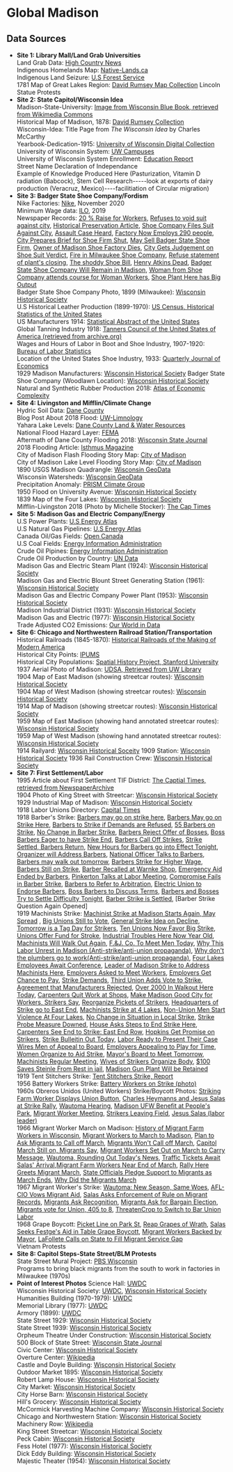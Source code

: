 # Global Madison
 
## Data Sources
- **Site 1: Library Mall/Land Grab Universities**  
    Land Grab Data: [High Country News](https://github.com/HCN-Digital-Projects/landgrabu-data)  
    Indigenous Homelands Map: [Native-Lands.ca](https://native-land.ca/)  
    Indigenous Land Seizure: [U.S Forest Service](https://data.fs.usda.gov/geodata/edw/edw_resources/meta/S_USA.TRIBALCEDEDLANDS.xml)  
    1781 Map of Great Lakes Region: [David Rumsey Map Collection](https://www.davidrumsey.com/luna/servlet/detail/RUMSEY~8~1~913~50005:Plan-of-Captain-Carvers-Travels-in-?sort=Pub_List_No_InitialSort%2CPub_Date%2CPub_List_No%2CSeries_No&qvq=q:%3DWisconsin%20AND%20date%3D1700...1850%20;sort:Pub_List_No_InitialSort%2CPub_Date%2CPub_List_No%2CSeries_No;lc:RUMSEY~8~1&mi=2&trs=522)
    Lincoln Statue Protests  
- **Site 2: State Capitol/Wisconsin Idea**  
    Madison-State-University: [Image from Wisconsin Blue Book, retrieved from Wikimedia Commons](https://en.wikipedia.org/wiki/Wisconsin_Idea#/media/File:Madison_State_University.jpeg)  
    Historical Map of Madison, 1878: [David Rumsey Collection](https://www.davidrumsey.com/luna/servlet/detail/RUMSEY~8~1~4101~480015:Map-of-Madison,-Wisconsin-?sort=Pub_List_No_InitialSort%2CPub_Date%2CPub_List_No%2CSeries_No)  
    Wisconsin-Idea: Title Page from *The Wisconsin Idea* by Charles McCarthy  
    Yearbook-Dedication-1915: [University of Wisconsin Digital Collection](https://search.library.wisc.edu/digital/A2DFSHS5W7UVOL9C/pages/A5UBVVZC72JCWK8H)  
    University of Wisconsin System: [UW Campuses](https://www.wisconsin.edu/campuses/)  
    University of Wisconsin System Enrollment: [Education Report](https://www.wisconsin.edu/education-reports-statistics/enrollments/)  
    Street Name Declaration of Independance  
    Example of Knowledge Produced Here (Pasturization, Vitamin D radiation (Babcock), Stem Cell Research-----look at exports of dairy production (Veracruz, Mexico)----facilitiation of Circular migration)          
- **Site 3: Badger State Shoe Company/Fordism**  
    Nike Factories: [Nike](http://manufacturingmap.nikeinc.com/#), November 2020  
    Minimum Wage data: [ILO](https://ilostat.ilo.org/resources/concepts-and-definitions/description-earnings-and-labour-cost/), 2019  
    Newspaper Records: [20 % Raise for Workers](https://access.newspaperarchive.com/us/wisconsin/madison/madison-wisconsin-state-journal/1919/06-12/), [Refuses to void suit against city](https://access.newspaperarchive.com/us/wisconsin/madison/madison-wisconsin-state-journal/1930/01-16/page-5/), [Historical Preservation Article](https://access.newspaperarchive.com/us/wisconsin/madison/madison-wisconsin-state-journal/1990/05-14/page-17/), [Shoe Company Files Suit Against City](https://access.newspaperarchive.com/us/wisconsin/madison/madison-wisconsin-state-journal/1929/11-07/page-29/), [Assault Case Heard](https://access.newspaperarchive.com/us/wisconsin/madison/madison-wisconsin-state-journal/1907/08-24/page-6/), [Factory Now Employs 290 people](https://access.newspaperarchive.com/us/wisconsin/madison/madison-wisconsin-state-journal/1923/12-31/page-54/), [City Prepares Brief for Shoe Firm Shut](https://access.newspaperarchive.com/us/wisconsin/madison/madison-wisconsin-state-journal/1931/01-10/page-4/), [May Sell Badger State Shoe Firm](https://access.newspaperarchive.com/us/wisconsin/madison/madison-wisconsin-state-journal/1929/05-28/), [Owner of Madison Shoe Factory Dies](https://access.newspaperarchive.com/us/wisconsin/madison/madison-wisconsin-state-journal/1927/10-24/), [City Gets Judgement on Shoe Suit Verdict](https://access.newspaperarchive.com/us/wisconsin/madison/madison-wisconsin-state-journal/1931/01-31/page-4/), [Fire in Milwaukee Shoe Company](https://access.newspaperarchive.com/us/wisconsin/milwaukee/milwaukee-weekly-wisconsin/1898/01-22/page-4/), [Refuse statement of plant's closing](https://access.newspaperarchive.com/us/wisconsin/madison/madison-wisconsin-state-journal/1929/05-12/page-20/), [The shoddy Shoe Bill](https://newscomwc.newspapers.com/image/520393988/?terms=%22badger%20state%20shoe%20company%22&pqsid=UupIm5pPJX0JSYFTx3YOyQ%3A39000%3A1774567544&match=1), [Henry Atkins Dead](https://newscomwc.newspapers.com/image/517928745/?terms=%22badger%20state%20shoe%20company%22&pqsid=UupIm5pPJX0JSYFTx3YOyQ%3A330000%3A626251297&match=1), [Badger State Shoe Company Will Remain in Madison](https://access.newspaperarchive.com/us/wisconsin/eau-claire/eau-claire-leader/1909/10-06/page-3/), [Woman from Shoe Company attends course for Woman Workers](https://access.newspaperarchive.com/us/wisconsin/madison/madison-wisconsin-state-journal/1925/04-26/page-16/), [Shoe Plant Here has Big Output](https://newscomwc.newspapers.com/image/404941568/?terms=badger%20state%20shoe%20company&pqsid=TpBEUgOojCSo8QyUUEOxyQ%3A430000%3A311698270&match=1)  
    Badger State Shoe Company Photo, 1899 (Milwaukee): [Wisconsin Historical Society](https://www.wisconsinhistory.org/Records/Image/IM97306)   
    U.S Historical Leather Production (1899-1970): [US Census, Historical Statistics of the United States](https://www.census.gov/library/publications/1975/compendia/hist_stats_colonial-1970.html)   
    US Manufacturers 1914: [Statistical Abstract of the United States](https://www.census.gov/library/publications/1921/compendia/statab/43ed.html)  
    Global Tanning Industry 1918: [Tanners Council of the United States of America (retrieved from archive.org)](https://archive.org/details/cu31924013811413/mode/2up)  
    Wages and Hours of Labor in Boot and Shoe Industry, 1907-1920: [Bureau of Labor Statistics](https://fraser.stlouisfed.org/title/wages-hours-labor-boot-shoe-hosiery-underwear-industries-3916/wages-hours-labor-boot-shoe-industry-1907-1920-476881)  
    Location of the United States Shoe Industry, 1933: [Quarterly Journal of Economics](https://www.jstor.org/stable/1883688)  
    1929 Madison Manufacturers: [Wisconsin Historical Society](https://www.wisconsinhistory.org/Records/Image/IM35718) 
    Badger State Shoe Company (Woodlawn Location): [Wisconsin Historical Society](https://www.wisconsinhistory.org/Records/Property/HI101634)
    Natural and Synthetic Rubber Production 2018: [Atlas of Economic Complexity](https://atlas.cid.harvard.edu/)
- **Site 4: Livingston and Mifflin/Climate Change**  
    Hydric Soil Data: [Dane County](https://dcimapapps.countyofdane.com/arcgissrv/rest/services/HydricSoils_cache/MapServer/0)  
    Blog Post About 2018 Flood: [UW-Limnology](https://blog.limnology.wisc.edu/2018/08/29/how-a-30-year-rain-event-became-a-100-year-flood/)  
    Yahara Lake Levels: [Dane County Land & Water Resources](https://lwrd.countyofdane.com/chartlakelevels/Tabular)  
    National Flood Hazard Layer: [FEMA](https://www.floodmaps.fema.gov/NFHL/status.shtml)  
    Aftermath of Dane County Flooding 2018: [Wisconsin State Journal](https://madison.com/wsj/weather/photos-see-the-aftermath-of-severe-flooding-in-dane-county/collection_64f03fe1-62f8-5673-9705-7c3b7cb0bd09.html#1)  
    2018 Flooding Article: [Isthmus Magazine](https://isthmus.com/news/cover-story/swamped/)  
    City of Madison Flash Flooding Story Map: [City of Madison](https://cityofmadison.maps.arcgis.com/apps/Cascade/index.html?appid=410417d0691a4166977b9fa6223536e9)  
    City of Madison Lake Level Flooding Story Map: [City of Madison](https://storymaps.arcgis.com/stories/b0be9f1c87674acaa6951fd9271ad606)  
    1890 USGS Madison Quadrangle: [Wisconsin GeoData](https://geodata.wisc.edu/)  
    Wisconsin Watersheds: [Wisconsin GeoData](https://geodata.wisc.edu/catalog/BF659CA4-EA59-4C40-9ED2-A8A858A727F4)  
    Precipitation Anomaly: [PRISM Climate Group](https://prism.oregonstate.edu/recent/)  
    1950 Flood on University Avenue: [Wisconsin Historical Society](https://www.wisconsinhistory.org/Records/Image/IM64350)  
    1839 Map of the Four Lakes: [Wisconsin Historical Society](https://content.wisconsinhistory.org/digital/collection/maps/id/78)  
    Mifflin-Livingston 2018 (Photo by Michelle Stocker): [The Cap Times](https://madison.com/ct/news/local/govt-and-politics/madison-officials-encourage-households-in-flood-risk-area-to-prepare/article_75ba9426-961a-5e8e-8f27-d77fa657d3d5.html)
- **Site 5: Madison Gas and Electric Company/Energy**  
    U.S Power Plants: [U.S Energy Atlas](https://atlas.eia.gov/search)  
    U.S Natural Gas Pipelines: [U.S Energy Atlas](https://atlas.eia.gov/datasets/natural-gas-interstate-and-intrastate-pipelines/explore?location=35.184008%2C-94.389308%2C4.58)  
    Canada Oil/Gas Fields: [Open Canada](https://open.canada.ca/data/en/dataset/000183ed-8864-42f0-ae43-c4313a860720)  
    U.S Coal Fields: [Energy Information Administration](https://www.eia.gov/maps/layer_info-m.php)  
    Crude Oil Pipines: [Energy Information Administration](https://www.eia.gov/maps/layer_info-m.php)  
    Crude Oil Production by Country: [UN Data](http://data.un.org/Data.aspx?d=EDATA&f=cmID%3aCR)  
    Madison Gas and Electric Steam Plant (1924): [Wisconsin Historical Society](https://www.wisconsinhistory.org/Records/Image/IM31268)  
    Madison Gas and Electric Blount Street Generating Station (1961): [Wisconsin Historical Society](https://www.wisconsinhistory.org/Records/Image/IM33873)  
    Madison Gas and Electric Company Power Plant (1953): [Wisconsin Historical Society](https://www.wisconsinhistory.org/Records/Image/IM28643)  
    Madison Industrial District (1931): [Wisconsin Historical Society](https://www.wisconsinhistory.org/Records/Image/IM18191)  
    Madison Gas and Electric (1977): [Wisconsin Historical Society](https://www.wisconsinhistory.org/Records/Image/IM132233)  
    Trade Adjusted CO2 Emissions: [Our World in Data](https://ourworldindata.org/consumption-based-co2)  
- **Site 6: Chicago and Northwestern Railroad Station/Transportation**  
    Historical Railroads (1845-1870): [Historical Railroads of the Making of Modern America](https://railroads.unl.edu/resources/)  
    Historical City Points: [IPUMS](ipums.org)  
    Historical City Populations: [Spatial History Project, Stanford University](https://github.com/cestastanford/historical-us-city-populations)  
    1937 Aerial Photo of Madison: [UDSA, Retrieved from UW Library](https://search.library.wisc.edu/digital/A3FIT5K24P56VL8L)  
    1904 Map of East Madison (showing streetcar routes): [Wisconsin Historical Society](https://content.wisconsinhistory.org/digital/collection/maps/id/8671)  
    1904 Map of West Madison (showing streetcar routes): [Wisconsin Historical Society](https://content.wisconsinhistory.org/digital/collection/maps/id/8672)  
    1914 Map of Madison (showing streetcar routes): [Wisconsin Historical Society](https://content.wisconsinhistory.org/digital/collection/maps/id/13271)  
    1959 Map of East Madison (showing hand annotated streetcar routes): [Wisconsin Historical Society](https://content.wisconsinhistory.org/digital/collection/maps/id/2595)  
    1959 Map of West Madison (showing hand annotated streetcar routes): [Wisconsin Historical Society](https://content.wisconsinhistory.org/digital/collection/maps/id/2596)  
    1914 Railyard: [Wisconsin Historical Soceity](https://www.wisconsinhistory.org/Records/Image/IM35792)
    1909 Station: [Wisconsin Historical Society](https://www.wisconsinhistory.org/Records/Image/IM2258)
    1936 Rail Construction Crew: [Wisconsin Historical Society](https://www.wisconsinhistory.org/Records/Image/IM3684)
- **Site 7: First Settlement/Labor**  
    1995 Article about First Settlement TIF District: [The Captial Times, retrieved from NewspaperArchive](https://access.newspaperarchive.com/us/wisconsin/madison/madison-capital-times/1995/09-16/page-4/)  
    1904 Photo of King Street with Streetcar: [Wisconsin Historical Society](https://www.wisconsinhistory.org/Records/Image/IM28395)  
    1929 Industrial Map of Madison: [Wisconsin Historical Society](https://content.wisconsinhistory.org/digital/collection/maps/id/8199)  
    1918 Labor Unions Directory: [Capital Times](https://newscomwc.newspapers.com/image/520367496/?terms=Barber%27s%20union%20strike&match=1)  
    1918 Barber's Strike: [Barbers may go on strike here](https://newscomwc.newspapers.com/image/403866839/?terms=Barber%27s%20union%20strike&match=1), [Barbers May go on Strike Here](https://newscomwc.newspapers.com/image/520358928/?terms=Barber%27s%20union%20strike&match=1), [Barbers to Strike if Demands are Refused](https://newscomwc.newspapers.com/image/403867009/?terms=Barber%27s%20union%20strike&match=1), [55 Barbers on Strike](https://newscomwc.newspapers.com/image/44335007/?terms=Barber%27s%20union%20strike&pqsid=eIDFFoZ-CvST9aqdbQJMTg%3A18000%3A1445615426&match=1), [No Change in Barber Strike](https://newscomwc.newspapers.com/image/520359061/?terms=Barber%27s%20union%20strike&pqsid=eIDFFoZ-CvST9aqdbQJMTg%3A18000%3A1445615426&match=1), [Barbers Reject Offer of Bosses](https://newscomwc.newspapers.com/image/403867382/?terms=Barber%27s%20union%20strike&match=1), [Boss Barbers Eager to have Strike End](https://newscomwc.newspapers.com/image/520359171/?terms=Barber%27s%20union%20strike&pqsid=eIDFFoZ-CvST9aqdbQJMTg%3A18000%3A1445615426&match=1), [Barbers Call Off Strikes](https://newscomwc.newspapers.com/image/44335565/?terms=Barber%27s%20union%20strike&match=1), [Strike Settled, Barbers Return](https://newscomwc.newspapers.com/image/403867781/?terms=Barber%27s%20union%20strike&match=1), [New Hours for Barbers go into Effect Tonight](https://newscomwc.newspapers.com/image/403868194/?terms=Barber%27s%20union%20strike&match=1), [Organizer will Address Barbers](https://newscomwc.newspapers.com/image/520363459/?terms=Barber%27s%20union%20strike&pqsid=eIDFFoZ-CvST9aqdbQJMTg%3A18000%3A1445615426&match=1), [National Officer Talks to Barbers](https://newscomwc.newspapers.com/image/44337632/?terms=Barber%27s%20union%20strike&match=1), [Barbers may walk out tomorrow](https://newscomwc.newspapers.com/image/520387279/?terms=Barber%27s%20union%20strike&match=1), [Barbers Strike for Higher Wage](https://newscomwc.newspapers.com/image/404710139/?terms=Barber%27s%20union%20strike&match=1), [Barbers Still on Strike](https://newscomwc.newspapers.com/image/404710155/?terms=Barber%27s%20union%20strike&match=1), [Barber Recalled at Warnke Shop](https://newscomwc.newspapers.com/image/520388047/?terms=Barber%27s%20union%20strike&match=1), [Emergency Aid Ended by Barbers](https://newscomwc.newspapers.com/image/404710754/?terms=Barber%27s%20union%20strike&match=1), [Pinkerton Talks at Labor Meeting](https://newscomwc.newspapers.com/image/520388190/?terms=Barber%27s%20union%20strike&match=1), [Compromise Fails in Barber Strike](https://newscomwc.newspapers.com/image/404710887/?terms=Barber%27s%20union%20strike&match=1), [Barbers to Refer to Arbitration](https://newscomwc.newspapers.com/image/520388354/?terms=Barber%27s%20union%20strike&match=1), [Electric Union to Endorse Barbers](https://newscomwc.newspapers.com/image/520388462/?terms=Barber%27s%20union%20strike&match=1), [Boss Barbers to Discuss Terms](https://newscomwc.newspapers.com/image/520388719/?terms=Barber%27s%20union%20strike&match=1), [Barbers and Bosses Try to Settle Difficulty Tonight](https://newscomwc.newspapers.com/image/404670874/?terms=Barber%27s%20union%20strike&match=1), [Barber Strike is Settled](https://newscomwc.newspapers.com/image/520388941/?terms=Barber%27s%20union%20strike&match=1), [Barber Strike Question Again Opened]  
    1919 Machinists Strike: [Machinist Strike at Madison Starts Again, May Spread](https://access.newspaperarchive.com/us/wisconsin/la-crosse/la-crosse-tribune-and-leader-press/1919/06-06/page-6/)
    , [Big Unions Still to Vote](https://access.newspaperarchive.com/us/wisconsin/madison/madison-wisconsin-state-journal/1919/06-08/), [General Strike Idea on Decline](https://access.newspaperarchive.com/us/wisconsin/madison/madison-wisconsin-state-journal/1919/06-16/page-6/), [Tomorrow is a Tag Day for Strikers](https://newscomwc.newspapers.com/image/520397177/?terms=strike&match=1), [Ten Unions Now Favor Big Strike](https://newscomwc.newspapers.com/image/520396954/?terms=strike&match=1), [Unions Offer Fund for Stroke](https://access.newspaperarchive.com/us/wisconsin/madison/madison-wisconsin-state-journal/1919/06-10/page-8/), [Industrial Troubles Here Now Year Old](https://access.newspaperarchive.com/us/wisconsin/madison/madison-wisconsin-state-journal/1919/06-10/page-6/), [Machinists Will Walk Out Again](https://access.newspaperarchive.com/us/wisconsin/madison/madison-wisconsin-state-journal/1919/06-04/), [F.&J. Co. To Meet Men Today](https://access.newspaperarchive.com/us/wisconsin/madison/madison-wisconsin-state-journal/1919/03-31/), [Why This Labor Unrest in Madison (Anti-strike/anti-union propaganda)](https://access.newspaperarchive.com/us/wisconsin/madison/madison-wisconsin-state-journal/1919/07-03/page-9/), [Why don't the plumbers go to work(Anti-strike/anti-union propaganda)](https://access.newspaperarchive.com/us/wisconsin/madison/madison-capital-times/1919/07-09/page-4/), [Four Lakes Employees Await Conference](https://access.newspaperarchive.com/us/wisconsin/madison/madison-wisconsin-state-journal/1919/04-01/), [Leader of Madison Strike to Address Machinists Here](https://access.newspaperarchive.com/us/wisconsin/la-crosse/la-crosse-tribune-and-leader-press/1919/04-30/), [Employers Asked to Meet Workers](https://access.newspaperarchive.com/us/wisconsin/madison/madison-wisconsin-state-journal/1919/05-02/), [Employers Get Chance to Pay](https://newscomwc.newspapers.com/image/404699632/?terms=machinist%20strike&match=1), [Strike Demands](https://newscomwc.newspapers.com/image/520393549/?terms=machinist%20strike&match=1), [Third Union Adds Vote to Strike](https://newscomwc.newspapers.com/image/404699914/?terms=machinist%20strike&match=1), [Agreement that Manufacturers Rejected](https://newscomwc.newspapers.com/image/404670209/?terms=machinist%20strike&match=1), [Over 2000 In Walkout Here Today](https://newscomwc.newspapers.com/image/49307996/?terms=machinist%20strike&match=1), [Carpenters Quit Work at Shops](https://newscomwc.newspapers.com/image/404670673/?terms=machinist%20strike&match=1), [Make Madison Good City for Workers, Strikers Say](https://newscomwc.newspapers.com/image/404671052/?terms=machinist%20strike&match=1), [Reorganize Pickets of Strikers](https://newscomwc.newspapers.com/image/404670929/?terms=machinist%20strike&match=1), [Headquarters of Strike go to East End](https://newscomwc.newspapers.com/image/520394235/?terms=machinist%20strike&match=1), [Machinists Strike at 4 Lakes](https://newscomwc.newspapers.com/image/404672699/?terms=machinist%20strike&match=1), [Non-Union Men Start Violence At Four Lakes](https://newscomwc.newspapers.com/image/49308118/?terms=machinist%20strike&match=1), [No Change in Situation in Local Strike](https://newscomwc.newspapers.com/image/520394404/?terms=machinist%20strike&match=1), [Strike Probe Measure Downed](https://newscomwc.newspapers.com/image/404674868/?terms=machinist%20strike&match=1), [House Asks Steps to End Strike Here](https://newscomwc.newspapers.com/image/404675131/?terms=machinist%20strike&match=1), [Carpenters See End to Strike: East End Row](https://newscomwc.newspapers.com/image/520394576/?terms=machinist%20strike&match=1), [Hopkins Get Promise on Strikers](https://newscomwc.newspapers.com/image/49308186/?terms=machinist%20strike&match=1), [Strike Bulleitin Out Today](https://newscomwc.newspapers.com/image/404675650/?terms=machinist%20strike&match=1), [Labor Ready to Present Their Case](https://newscomwc.newspapers.com/image/520394741/?terms=machinist%20strike&match=1) [Wires Men of Appeal to Board](https://newscomwc.newspapers.com/image/520394881/?terms=machinist%20strike&match=1), [Employers Appealing to Play for Time](https://newscomwc.newspapers.com/image/49308235/?terms=machinist%20strike&match=1), [Women Organize to Aid Strike](https://newscomwc.newspapers.com/image/404678646/?terms=machinist%20strike&match=1), [Mayor's Board to Meet Tomorrow](https://newscomwc.newspapers.com/image/404678919/?terms=machinist%20strike&match=1), [Machinists Regular Meeting](https://newscomwc.newspapers.com/image/49308337/?terms=machinist%20strike&match=1), [Wives of Strikers Organize Body](https://newscomwc.newspapers.com/image/404680720/?terms=machinist%20strike&match=1), [$100 Saves Steinle From Rest in jail](https://newscomwc.newspapers.com/image/404680680/?terms=machinist%20strike&match=1), [Madison Gun Plant Will be Retained](https://newscomwc.newspapers.com/image/49308412/?terms=machinist%20strike&match=1)  
    1919 Tent Stitchers Strike: [Tent Stitchers Strike, Report](https://newscomwc.newspapers.com/image/404635146/?terms=tent%20stitchers%20strike&pqsid=eIDFFoZ-CvST9aqdbQJMTg%3A4404000%3A113592630&match=1)  
    1956 Battery Workers Strike: [Battery Workers on Strike (photo)](https://www.wisconsinhistory.org/Records/Image/IM9224)  
    1960s Obreros Unidos (United Workers) Strike/Boycott Photos: [Striking Farm Worker Displays Union Button](https://www.wisconsinhistory.org/Records/Image/IM86907), [Charles Heymanns and Jesus Salas at Strike Rally](https://www.wisconsinhistory.org/Records/Image/IM91865), [Wautoma Hearing](https://www.wisconsinhistory.org/Records/Image/IM91869), [Madison UFW Benefit at People's Park](https://www.wisconsinhistory.org/Records/Image/IM90052), [Migrant Worker Meeting](https://www.wisconsinhistory.org/Records/Image/IM91711), [Strikers Leaving Field](https://www.wisconsinhistory.org/Records/Image/IM91709), [Jesus Salas (labor leader)](https://www.wisconsinhistory.org/Records/Article/CS16499)  
    1966 Migrant Worker March on Madison: [History of Migrant Farm Workers in Wisconsin](https://urbanmilwaukee.com/2018/10/23/the-rise-of-migrant-farmworkers/), [Migrant Workers to March to Madison](https://newscomwc.newspapers.com/image/519676833/?terms=migrant%20farm%20workers%20march&pqsid=9ti8iWQrcPl-Mv8qHB-gYg%3A1754000%3A1898172731&match=1),  [Plan to Ask Migrants to Call off March](https://newscomwc.newspapers.com/image/83964357/?terms=migrant%20farm%20workers%20march&pqsid=9ti8iWQrcPl-Mv8qHB-gYg%3A1983000%3A1437007448&match=1), [Migrants Won't Call off March](https://newscomwc.newspapers.com/image/519677041), [Capitol March Still on, Migrants Say](https://newscomwc.newspapers.com/image/11416854/?terms=migrant%20farm%20workers%20march&pqsid=9ti8iWQrcPl-Mv8qHB-gYg%3A1983000%3A1437007448&match=1), [Migrant Workers Set Out on March to Carry Message](https://newscomwc.newspapers.com/image/519677214/?terms=migrant%20farm%20workers%20march&pqsid=9ti8iWQrcPl-Mv8qHB-gYg%3A1983000%3A1437007448&match=1), [Wautoma, Rounding Out Today's News](https://newscomwc.newspapers.com/image/83964717/?terms=migrant%20farm%20workers%20march&pqsid=9ti8iWQrcPl-Mv8qHB-gYg%3A1983000%3A1437007448&match=1), [Traffic Tickets Await Salas' Arrival](https://newscomwc.newspapers.com/image/11418276/?terms=migrant%20farm%20workers%20march&pqsid=9ti8iWQrcPl-Mv8qHB-gYg%3A1983000%3A1437007448&match=1),[Migrant Farm Workers Near End of March](https://newscomwc.newspapers.com/image/345875897/?terms=United%20workers%20strike%20farm&pqsid=9ti8iWQrcPl-Mv8qHB-gYg%3A1559000%3A2091171115&match=1), [Rally Here Greets Migrant March](https://newscomwc.newspapers.com/image/519678135/), [State Officials Pledge Support to Migrants as March Ends](https://newscomwc.newspapers.com/image/345876837/?terms=migrant%20farm%20workers%20march&pqsid=9ti8iWQrcPl-Mv8qHB-gYg%3A1983000%3A1437007448&match=1), [Why Did the Migrants March](https://newscomwc.newspapers.com/image/519678590/?terms=migrant%20farm%20workers%20march&match=1)  
    1967 Migrant Worker's Strike: [Wautoma: New Season, Same Woes](https://newscomwc.newspapers.com/image/519510908/?terms=migrant%20farm%20worker%20strike&pqsid=4ruW4iKHKMlr0FulKfqmYg%3A48000%3A823550856&match=1), [AFL-CIO Vows Migrant Aid](https://newscomwc.newspapers.com/image/518725967/?terms=migrant%20farm%20worker%20strike&pqsid=4ruW4iKHKMlr0FulKfqmYg%3A889000%3A237902167&match=1), [Salas Asks Enforcement of Rule on Migrant Records](https://newscomwc.newspapers.com/image/518726655/?terms=migrant%20farm%20worker%20strike&pqsid=4ruW4iKHKMlr0FulKfqmYg%3A889000%3A237902167&match=1), [Migrants Ask Recognition](https://newscomwc.newspapers.com/image/518727853/?terms=migrant%20farm%20worker%20strike&pqsid=4ruW4iKHKMlr0FulKfqmYg%3A889000%3A237902167&match=1), [Migrants Ask for Bargain Election](https://newscomwc.newspapers.com/image/518728424/?terms=migrant%20farm%20worker%20strike&pqsid=4ruW4iKHKMlr0FulKfqmYg%3A889000%3A237902167&match=1), [Migrants vote for Union, 405 to 8](https://newscomwc.newspapers.com/image/7959257/?terms=migrant%20worker%20hearing&pqsid=4ruW4iKHKMlr0FulKfqmYg%3A1349000%3A2098531288&match=1), [ThreatenCrop to Switch to Bar Union Labor](https://newscomwc.newspapers.com/image/521637668/?terms=migrant%20worker%20hearing&pqsid=4ruW4iKHKMlr0FulKfqmYg%3A1349000%3A2098531288&match=1)  
    1968 Grape Boycott: [Picket Line on Park St](https://newscomwc.newspapers.com/image/521628150/?terms=migrant%20worker%20hearing&pqsid=4ruW4iKHKMlr0FulKfqmYg%3A1778000%3A587452833&match=1), [Reap Grapes of Wrath](https://newscomwc.newspapers.com/image/87153964/?terms=migrant%20worker%20hearing&pqsid=4ruW4iKHKMlr0FulKfqmYg%3A1778000%3A587452833&match=1), [Salas Seeks Festge's Aid in Table Grape Boycott](https://newscomwc.newspapers.com/image/521629886/?terms=migrant%20worker%20hearing&pqsid=4ruW4iKHKMlr0FulKfqmYg%3A1778000%3A587452833&match=1), [Migrant Workers Backed by Mayor](https://newscomwc.newspapers.com/image/19005836/?terms=migrant%20worker%20hearing&pqsid=4ruW4iKHKMlr0FulKfqmYg%3A1778000%3A587452833&match=1), [LaFollete Calls on State to Fill Migrant Service Gap](https://newscomwc.newspapers.com/image/521631110/?terms=migrant%20worker%20hearing&pqsid=4ruW4iKHKMlr0FulKfqmYg%3A1778000%3A587452833&match=1)  
    Vietnam Protests  
- **Site 8: Capitol Steps-State Street/BLM Protests**  
    State Street Mural Project: [PBS Wisconsin](https://pbswisconsin.org/state-street-mural-project/)   
    Programs to bring black migrants from the south to work in factories in Milwaukee (1970s)  
- **Point of Interest Photos**
    Science Hall: [UWDC](https://digital.library.wisc.edu/1711.dl/P5BNCDY5MOHM68J)  
    Wisconsin Historical Society: [UWDC](https://digital.library.wisc.edu/1711.dl/2OAZZOZ7R6ASG8Q), [Wisconsin Historical Society](https://www.wisconsinhistory.org/WHPD-Images/web/1022116.jpg)  
    Humanities Building (1970-1979): [UWDC](https://digital.library.wisc.edu/1711.dl/UQS7JKDTHIPEC8C)  
    Memorial Library (1977): [UWDC](https://digital.library.wisc.edu/1711.dl/RYB3R7YSIVRUR8Y)  
    Armory (1899): [UWDC](https://digital.library.wisc.edu/1711.dl/HHWIZ2OKQMN438H)  
    State Street 1929: [Wisconsin Historical Society](https://www.wisconsinhistory.org/Records/Image/IM25190)  
    State Street 1939: [Wisconsin Historical Society](https://www.wisconsinhistory.org/Records/Image/IM3151)  
    Orpheum Theatre Under Construction: [Wisconsin Historical Society](https://www.wisconsinhistory.org/Records/Image/IM22432)  
    500 Block of State Street: [Wisconsin State Journal](https://madison.com/wsj/news/local/govt-and-politics/mullins-proposes-major-redevelopment-for-500-block-of-state-street/article_53420d4e-531b-52a1-a427-8cd0a5e57b19.html)  
    Civic Center: [Wisconsin Historical Society](https://www.wisconsinhistory.org/Records/Property/HI88359)  
    Overture Center: [Wikipedia](https://en.wikipedia.org/wiki/Overture_Center_for_the_Arts#/media/File:Overturemainentrance.jpg)  
    Castle and Doyle Building: [Wisconsin Historical Society](https://www.wisconsinhistory.org/Records/Image/IM123155)  
    Outdoor Market 1895: [Wisconsin Historical Society](https://www.wisconsinhistory.org/Records/Image/IM4648)  
    Robert Lamp House: [Wisconsin Historical Society](https://www.wisconsinhistory.org/Records/Image/IM38826)  
    City Market: [Wisconsin Historical Society](https://www.wisconsinhistory.org/Records/Image/IM39836)  
    City Horse Barn: [Wisconsin Historical Society](https://www.wisconsinhistory.org/Records/Property/HI95158)  
    Hill's Grocery: [Wisconsin Historical Society](https://www.wisconsinhistory.org/Records/Property/HI95553)  
    McCormick Harvesting Machine Company: [Wisconsin Historical Society](https://www.wisconsinhistory.org/Records/Image/IM9707)  
    Chicago and Northwestern Station: [Wisconsin Historical Society](https://www.wisconsinhistory.org/Records/Image/IM25341)  
    Machinery Row: [Wikipedia](https://en.wikipedia.org/wiki/Machinery_Row#/media/File:Machinery_Row_Madison.jpg)  
    King Street Streetcar: [Wisconsin Historical Society](https://www.wisconsinhistory.org/Records/Image/IM28395)  
    Peck Cabin: [Wisconsin Historical Society](https://www.wisconsinhistory.org/Records/Image/IM3804)  
    Fess Hotel (1977): [Wisconsin Historical Society](https://www.wisconsinhistory.org/Records/Image/IM35599)  
    Dick Eddy Building: [Wisconsin Historical Society](https://www.wisconsinhistory.org/Records/Image/IM133061)  
    Majestic Theater (1954): [Wisconsin Historical Society](https://www.wisconsinhistory.org/Records/Image/IM3257)  